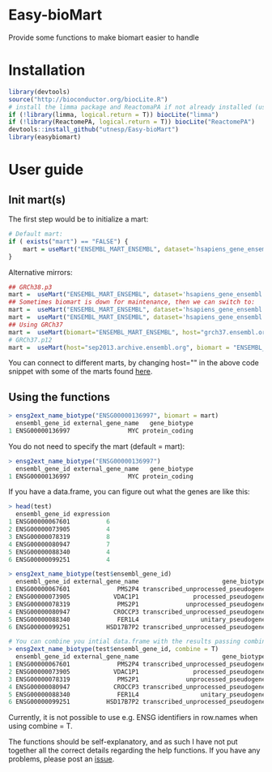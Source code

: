 # Easy-bioMart
Provide some functions to make biomart easier to handle

# Installation
```R
library(devtools)
source("http://bioconductor.org/biocLite.R")
# install the limma package and ReactomaPA if not already installed (used in gene set enrichment analysis)
if (!library(limma, logical.return = T)) biocLite("limma")
if (!library(ReactomePA, logical.return = T)) biocLite("ReactomePA")
devtools::install_github("utnesp/Easy-bioMart")
library(easybiomart)
```

# User guide

## Init mart(s)

The first step would be to initialize a mart:

```R
# Default mart:
if ( exists("mart") == "FALSE") {
    mart = useMart("ENSEMBL_MART_ENSEMBL", dataset='hsapiens_gene_ensembl')
}
```

Alternative mirrors:
```R
## GRCh38.p3
mart =  useMart("ENSEMBL_MART_ENSEMBL", dataset='hsapiens_gene_ensembl', host="jul2015.archive.ensembl.org")
## Sometimes biomart is down for maintenance, then we can switch to:
mart =  useMart("ENSEMBL_MART_ENSEMBL", dataset='hsapiens_gene_ensembl', host="useast.ensembl.org")
mart =  useMart("ENSEMBL_MART_ENSEMBL", dataset='hsapiens_gene_ensembl', host="uswest.ensembl.org")
## Using GRCh37
mart =  useMart(biomart="ENSEMBL_MART_ENSEMBL", host="grch37.ensembl.org", path="/biomart/martservice" ,dataset="hsapiens_gene_ensembl")
# GRCh37.p12
mart =  useMart(host="sep2013.archive.ensembl.org", biomart = "ENSEMBL_MART_ENSEMBL", dataset="hsapiens_gene_ensembl") 
```
You can connect to different marts, by changing host="" in the above code snippet with some of the marts found [here](http://www.ensembl.org/info/website/archives/index.html).




## Using the functions

```R
> ensg2ext_name_biotype("ENSG00000136997", biomart = mart)
  ensembl_gene_id external_gene_name   gene_biotype
1 ENSG00000136997                MYC protein_coding
```

You do not need to specify the mart (default = mart):
```R
> ensg2ext_name_biotype("ENSG00000136997")
  ensembl_gene_id external_gene_name   gene_biotype
1 ENSG00000136997                MYC protein_coding
```

If you have a data.frame, you can figure out what the genes are like this:
```R
> head(test)
  ensembl_gene_id expression
1 ENSG00000067601          6
2 ENSG00000073905          4
3 ENSG00000078319          8
4 ENSG00000080947          7
5 ENSG00000088340          4
6 ENSG00000099251          4

> ensg2ext_name_biotype(test$ensembl_gene_id)
  ensembl_gene_id external_gene_name                       gene_biotype
1 ENSG00000067601             PMS2P4 transcribed_unprocessed_pseudogene
2 ENSG00000073905            VDAC1P1               processed_pseudogene
3 ENSG00000078319             PMS2P1             unprocessed_pseudogene
4 ENSG00000080947            CROCCP3 transcribed_unprocessed_pseudogene
5 ENSG00000088340             FER1L4                 unitary_pseudogene
6 ENSG00000099251          HSD17B7P2 transcribed_unprocessed_pseudogene

# You can combine you intial data.frame with the results passing combine = T:
> ensg2ext_name_biotype(test$ensembl_gene_id, combine = T)
  ensembl_gene_id external_gene_name                       gene_biotype expression
1 ENSG00000067601             PMS2P4 transcribed_unprocessed_pseudogene          6
2 ENSG00000073905            VDAC1P1               processed_pseudogene          4
3 ENSG00000078319             PMS2P1             unprocessed_pseudogene          8
4 ENSG00000080947            CROCCP3 transcribed_unprocessed_pseudogene          7
5 ENSG00000088340             FER1L4                 unitary_pseudogene          4
6 ENSG00000099251          HSD17B7P2 transcribed_unprocessed_pseudogene          4
```

Currently, it is not possible to use e.g. ENSG identifiers in row.names when using combine = T. 

The functions should be self-explanatory, and as such I have not put together all the correct details regarding the help functions. If you have any problems, please post an [issue](https://github.com/utnesp/Easy-bioMart/issues).
